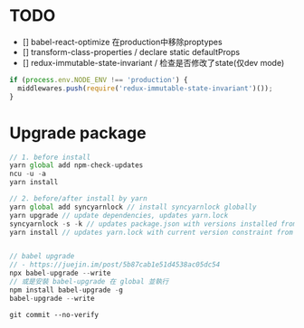 # TODO
- [] babel-react-optimize 在production中移除proptypes
- [] transform-class-properties / declare static defaultProps
- [] redux-immutable-state-invariant / 检查是否修改了state(仅dev mode)

```js
if (process.env.NODE_ENV !== 'production') {
  middlewares.push(require('redux-immutable-state-invariant')());
}

```


# Upgrade package
```js
// 1. before install
yarn global add npm-check-updates
ncu -u -a
yarn install

// 2. before/after install by yarn
yarn global add syncyarnlock // install syncyarnlock globally
yarn upgrade // update dependencies, updates yarn.lock
syncyarnlock -s -k // updates package.json with versions installed from yarn.lock
yarn install // updates yarn.lock with current version constraint from package.json


// babel upgrade
// - https://juejin.im/post/5b87cab1e51d4538ac05dc54
npx babel-upgrade --write
// 或是安裝 babel-upgrade 在 global 並執行
npm install babel-upgrade -g
babel-upgrade --write


```

```
git commit --no-verify

```
